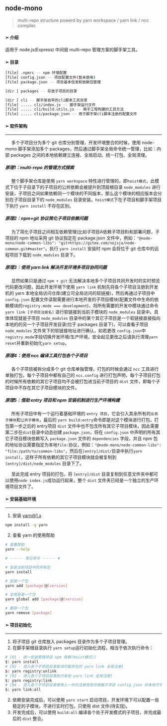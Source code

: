 ## node-mono
> multi-repo structure powerd by yarn workspace / yarn link / ncc compiler.
#### ➣ 介绍
适用于 node.js(Express) 中间层 multi-repo 管理方案的脚手架工具。

#### ➣ 目录

```bash
[file] .npmrc -- npm 环境配置  
[file] config.json -- 项目配置文件(暂未使用)  
[file] package.json -- 项目基本信息和依赖包管理  

[dir ] packages -- 存放子项目的目录  

[dir ] cli -- 脚手架自带的cli脚本工具目录  
[file] ..... cli/index.js -- 脚手架运行文件  
[file] ..... cli/build.utils.js -- 用于工程构建的工具方法  
[file] ..... cli/package.json -- 用于脚手架cli脚本注册的配置文件  
```

#### ➣ 软件架构
---

&nbsp;&nbsp;&nbsp;&nbsp; 多个子项目分为多个 git 仓库分别管理，开发环境整合的时候，使用 node-mono 脚手架添加多个 packages，然后通过脚手架全局命令统一管理，比如：内部 packages 之间的本地依赖建立连接、全局启动、统一打包、全局清理。

##### 原理1：multi-repo 的管理方式探索

&nbsp;&nbsp;&nbsp;&nbsp; 整个脚手架仓库是使用 `yarn workspace` 特性进行管理的，即`hoist模式`，此模式下位于子目录下的子项目的公共依赖会被提升到顶层根目录 `node_modules` 进行安装，子项目之间如果依赖同一个模块的不同版本，那么这个模块的相应版本会分别在子项目目录下的 `node_modules` 目录安装。`hoist模式`下在子项目和脚手架项目下执行 `yarn install` 不存在区别。

##### 原理2：npm+git 协议简化子项目依赖问题
&nbsp;&nbsp;&nbsp;&nbsp; 为了简化子项目之间相互依赖管理(比如子项目A依赖子项目B)和部署问题，子项目的 npm 地址采用 git 协议指定在 package.json 文件中，例如：`"@node-mono/node-common-libs": "git+https://gitee.com/nojsja/node-common.git#master"`。执行 `yarn install` 安装时 npm 会将位于 git 仓库中的远程项目下载到 `node_modules` 目录下。

##### 原理3：使用 yarn link 解决开发环境多项目协同问题

&nbsp;&nbsp;&nbsp;&nbsp; 显然如果只是通过 `npm + git` 无法解决本地多个子项目共同开发时的实时预览代码更改问题，因此开发环境下使用 `yarn link` 机制先将各个子项目注册到开发机的 yarn 本地全局访问仓库(建立可全局访问的软链接)，然后再通过子项目中 `config.json` 配置文件读取需要进行本地开发的子项目模块(配置文件中生命的依赖模块的`registry.mode === development`)，将所有需要的开发中模块通过命令 `yarn link [子项目注册名]` 进行软链接到当前子模块的 `node_modules` 目录中。具体体现就是子项目 `node_modules` 目录中的某个其它子项目是一个软链接直接指向本地的的另一个子项目开发目录(位于 packages 目录下)，可以查看子项目 `node_modules` 文件夹下的软链接地址进行确认，如若更改 `config.json`中 `registry.mode`字段切换开发环境/生产环境，安全起见更改之后请执行清理`yarn reset`并重新初始化`yarn setup`。

##### 原理4：使用 ncc 编译工具打包各个子项目

&nbsp;&nbsp;&nbsp;&nbsp; 各个子项目被拆分成多个 git 仓库单独管理，打包的时候会通过 `ncc` 工具进行单独打包，每个子项目中都有自己的 `ncc.config` 进行打包声明，每个子项目打包的时候所有依赖的其它子项目均不会被打包进当前子项目的 `dist` 文件，即每个子项目中不存在其它子项目模块的文件。

##### 原理5：借助 entry 项目和 npm 安装机制进行生产环境构建

&nbsp;&nbsp;&nbsp;&nbsp; 所有子项目中有一个运行着基础环境的 `entry 项目`，它会引入其余所有的`业务子模块`和`公共子模块`，最后的 `yarn build:entry`命令即是对这个模块进行打包，打包第一步之后的 entry项目 `dist` 文件中也不包含所有其它子项目模块，因此需要第二步在`dist`目录中动态创建 `package.json`，将在 `config.json` 中声明的所有其它子项目模块依赖写入 `package.json` 文件的 `dependencies` 字段，并且 npm 包的地址协议需要指定为本地`file:`协议，例如：`"@node-mono/node-common-libs": "file:/path/to/common-libs"`，然后在`[entry]/dist/`目录中执行`yarn install`，这样子所有依赖的其它子项目模块就会被复制到 `[entry]/dist/node_modules` 目录下了。

&nbsp;&nbsp;&nbsp;&nbsp; 至此完成 entry 项目的打包，将 `[entry]/dist` 目录复制到任意文件夹中都可以使用`node index.js`成功运行起来，整个 `dist` 文件夹已经是一个独立的生产环境项目文件了。


#### ➣ 安装基础环境
---

1. 安装 yarn@1.x
```bash
npm install -g yarn
```
2. 查看 yarn 的使用帮助
```bash
# 查看帮助
yarn --help

# ------ 常见命令 ------ #

# 安装当前项目中的所有包
yarn install

# 安装一个包
yarn add [package]@[versiun]

# 全局安装一个包
yarn global add [package]@[versiun]

# 删除一个包
yarn remove [package]
```

#### ➣ 项目初始化
---

1. 将子项目 git 仓库放入 packages 目录作为多个子项目管理。
2. 在脚手架根目录执行 `yarn setup`运行初始化流程，相当于依次执行命令：
```bash
# [01 - 统一安装管理项目 npm 依赖(hoist模式)]
$: yarn install
# [02 - 进入各个子项目目录取消可能存在的 yarn link 全局注册]
$: yarn registry:unlink
# [03 - 进入各个子项目目录执行本地 yarn link 全局注册]
$: yarn registry:link
# [04 - 进入各个子项目目录使用上一步的注册信息并根据子项目 config.json 对本地子项目之间的相互依赖进行本地链接]
$: yarn link:all
```
2. 依赖安装完成后，可以使用 `yarn start` 启动项目，开发环境下可以配置一些稳定的子模块，不进行实时打包，只使用 dist 文件(待实现)。
3. 开发完成后，可以使用 `build:all` 编译各个处于开发模式的子项目，并完成最后的 `dist` 整合。